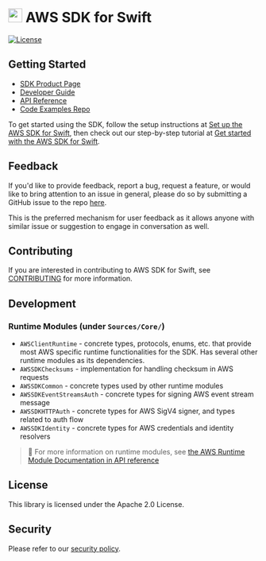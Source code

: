 # <img alt="aws_logo.png" src="https://avatars.githubusercontent.com/u/3299148?s=200&v=4" width="28"> AWS SDK for Swift


[![License][apache-badge]][apache-url]

[apache-badge]: https://img.shields.io/badge/License-Apache%202.0-blue.svg
[apache-url]: LICENSE

## Getting Started

- [SDK Product Page](https://aws.amazon.com/sdk-for-swift/)
- [Developer Guide](https://docs.aws.amazon.com/sdk-for-swift/latest/developer-guide/home.html)
- [API Reference](https://sdk.amazonaws.com/swift/api/awssdkforswift/latest/documentation/awssdkforswift)
- [Code Examples Repo](https://github.com/awsdocs/aws-doc-sdk-examples/tree/main/swift)

To get started using the SDK, follow the setup instructions at [Set up the AWS SDK for Swift](https://docs.aws.amazon.com/sdk-for-swift/latest/developer-guide/setting-up.html), then check out our step-by-step tutorial at [Get started with the AWS SDK for Swift](https://docs.aws.amazon.com/sdk-for-swift/latest/developer-guide/getting-started.html).

## Feedback

If you'd like to provide feedback, report a bug, request a feature, or would like to bring
attention to an issue in general, please do so by submitting a GitHub issue to the repo [here](https://github.com/awslabs/aws-sdk-swift/issues/new/choose).

This is the preferred mechanism for user feedback as it allows anyone with similar issue or suggestion to engage in conversation as well.

## Contributing

If you are interested in contributing to AWS SDK for Swift, see [CONTRIBUTING](CONTRIBUTING.md) for more information.

## Development

### Runtime Modules (under `Sources/Core/`)

* `AWSClientRuntime` - concrete types, protocols, enums, etc. that provide most AWS specific runtime functionalities for the SDK. 
                       Has several other runtime modules as its dependencies.
* `AWSSDKChecksums` - implementation for handling checksum in AWS requests
* `AWSSDKCommon` - concrete types used by other runtime modules
* `AWSSDKEventStreamsAuth` - concrete types for signing AWS event stream message
* `AWSSDKHTTPAuth` - concrete types for AWS SigV4 signer, and types related to auth flow
* `AWSSDKIdentity` - concrete types for AWS credentials and identity resolvers

> 📖 For more information on runtime modules, see [the AWS Runtime Module Documentation in API reference](https://sdk.amazonaws.com/swift/api/awssdkforswift/latest/documentation/awssdkforswift#AWS-Runtime-Module-Documentation)

## License

This library is licensed under the Apache 2.0 License.

## Security

Please refer to our [security policy](https://github.com/awslabs/aws-sdk-swift/security/policy).

